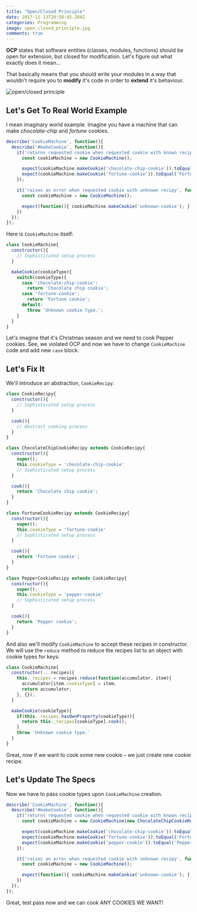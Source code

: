 ```yaml
---
title: "Open/Closed Principle"
date: 2017-11-13T20:58:45.284Z
categories: Programming
image: open_closed_principle.jpg
comments: true
---
```


__OCP__ states that software entities (classes, modules, functions) should be open for extension, but closed for modification. Let's figure out what exactly does it mean…

That basically means that you should write your modules in a way that wouldn't require you to __modify__ it's code in order to __extend__ it's behaviour.

![open/closed principle](/open_closed_1.png)

## Let's Get To Real World Example

I mean imaginary world example. Imagine you have a machine that can make _chocolate-chip_ and _fortune_ cookies.

```js
describe('CookieMachine', function(){
  describe('#makeCookie', function(){
    it('returns requested cookie when requested cookie with known recipy', function(){
      const cookieMachine = new CookieMachine();

      expect(cookieMachine.makeCookie('chocolate-chip-cookie')).toEqual('Chocolate chip cookie');
      expect(cookieMachine.makeCookie('fortune-cookie')).toEqual('Fortune cookie');
    });

    it('raises an error when requested cookie with unknown recipy', function(){
      const cookieMachine = new CookieMachine();

      expect(function(){ cookieMachine.makeCookie('unknown-cookie'); }).toThrow('Unknown cookie type.');
    })
  });
});
```

Here is `CookieMachine` itself:

```js
class CookieMachine{
  constructor(){
    // Sophisticated setup process
  }

  makeCookie(cookieType){
    switch(cookieType){
      case 'chocolate-chip-cookie':
        return 'Chocolate chip cookie';
      case 'fortune-cookie':
        return 'Fortune cookie';
      default:
        throw 'Unknown cookie type.';
    }
  }
}

```

Let's imagine that it's Christmas season and we need to cook Pepper cookies. See, we violated OCP and now we have to change `CookieMachine` code and add new `case` block.

## Let's Fix It

We'll introduce an abstraction, `CookieRecipy`:

```js
class CookieRecipy{
  constructor(){
    // Sophisticated setup process
  }

  cook(){
    // Abstract cooking process  
  }
}

class ChocolateChipCookieRecipy extends CookieRecipy{
  constructor(){
    super();
    this.cookieType = 'chocolate-chip-cookie'
    // Sophisticated setup process
  }

  cook(){
    return 'Chocolate chip cookie';
  }
}

class FortuneCookieRecipy extends CookieRecipy{
  constructor(){
    super();
    this.cookieType = 'fortune-cookie'
    // Sophisticated setup process
  }

  cook(){
    return 'Fortune cookie';
  }
}

class PepperCookieRecipy extends CookieRecipy{
  constructor(){
    super();
    this.cookieType = 'pepper-cookie'
    // Sophisticated setup process
  }

  cook(){
    return 'Pepper cookie';
  }
}
```

And also we'll modify `CookieMachine` to accept these recipes in constructor. We will use the `reduce` method to reduce the recipes list to an object with cookie types for keys:

```js
class CookieMachine{
  constructor(...recipes){
    this._recipes = recipes.reduce(function(accumulator, item){
      accumulator[item.cookieType] = item;
      return accumulator;
    }, {});
  }

  makeCookie(cookieType){
    if(this._recipes.hasOwnProperty(cookieType)){
      return this._recipes[cookieType].cook();
    }
    throw 'Unknown cookie type.'
  }
}
```

Great, now if we want to cook some new cookie – we just create new cookie recipe.

## Let's Update The Specs

Now we have to pass cookie types upon `CookieMachine` creation.

```js
describe('CookieMachine', function(){
  describe('#makeCookie', function(){
    it('returns requested cookie when requested cookie with known recipy', function(){
      const cookieMachine = new CookieMachine(new ChocolateChipCookieRecipy(), new FortuneCookieRecipy(), new PepperCookieRecipy());

      expect(cookieMachine.makeCookie('chocolate-chip-cookie')).toEqual('Chocolate chip cookie');
      expect(cookieMachine.makeCookie('fortune-cookie')).toEqual('Fortune cookie');
      expect(cookieMachine.makeCookie('pepper-cookie')).toEqual('Pepper cookie');
    });

    it('raises an error when requested cookie with unknown recipy', function(){
      const cookieMachine = new CookieMachine();

      expect(function(){ cookieMachine.makeCookie('unknown-cookie'); }).toThrow('Unknown cookie type.');
    })
  });
});
```

Great, test pass now and we can cook ANY COOKIES WE WANT!
